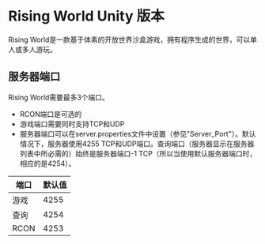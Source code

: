 # Rising World Unity 版本

Rising World是一款基于体素的开放世界沙盒游戏，拥有程序生成的世界，可以单人或多人游玩。

## 服务器端口

Rising World需要最多3个端口。

* RCON端口是可选的
* 游戏端口需要同时支持TCP和UDP
* 服务器端口可以在server.properties文件中设置（参见"Server_Port"）。默认情况下，服务器使用4255 TCP和UDP端口。查询端口（服务器显示在服务器列表中所必需的）始终是服务器端口-1 TCP（所以当使用默认服务器端口时，相应的是4254）。


| 端口    | 默认值       |
|---------|---------------|
| 游戏    |  4255         |
| 查询   |  4254         |
| RCON    |  4253         | 